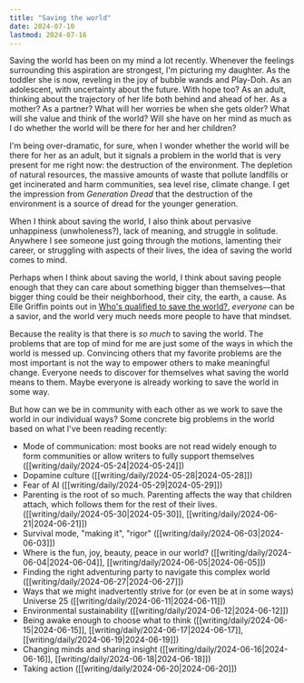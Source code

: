 ```yaml
---
title: "Saving the world"
date: 2024-07-10
lastmod: 2024-07-16
---
```


Saving the world has been on my mind a lot recently. Whenever the feelings surrounding this aspiration are strongest, I'm picturing my daughter. As the toddler she is now, reveling in the joy of bubble wands and Play-Doh. As an adolescent, with uncertainty about the future. With hope too? As an adult, thinking about the trajectory of her life both behind and ahead of her. As a mother? As a partner? What will her worries be when she gets older? What will she value and think of the world? Will she have on her mind as much as I do whether the world will be there for her and her children?

I'm being over-dramatic, for sure, when I wonder whether the world will be there for her as an adult, but it signals a problem in the world that is very present for me right now: the destruction of the environment. The depletion of natural resources, the massive amounts of waste that pollute landfills or get incinerated and harm communities, sea level rise, climate change. I get the impression from *Generation Dread* that the destruction of the environment is a source of dread for the younger generation. 

When I think about saving the world, I also think about pervasive unhappiness (unwholeness?), lack of meaning, and struggle in solitude. Anywhere I see someone just going through the motions, lamenting their career, or struggling with aspects of their lives, the idea of saving the world comes to mind.

Perhaps when I think about saving the world, I think about saving people enough that they can care about something bigger than themselves—that bigger thing could be their neighborhood, their city, the earth, a cause. As Elle Griffin points out in [Who's qualified to save the world?](https://www.elysian.press/p/who-is-qualified-to-save-the-world), *everyone* can be a savior, and the world very much needs more people to have that mindset.

Because the reality is that there is *so much* to saving the world. The problems that are top of mind for me are just some of the ways in which the world is messed up. Convincing others that my favorite problems are the most important is not the way to empower others to make meaningful change. Everyone needs to discover for themselves what saving the world means to them. Maybe everyone is already working to save the world in some way.

But how can we be in community with each other as we work to save the world in our individual ways? Some concrete big problems in the world based on what I've been reading recently:

- Mode of communication: most books are not read widely enough to form communities or allow writers to fully support themselves ([[writing/daily/2024-05-24|2024-05-24]])
- Dopamine culture ([[writing/daily/2024-05-28|2024-05-28]])
- Fear of AI ([[writing/daily/2024-05-29|2024-05-29]])
- Parenting is the root of so much. Parenting affects the way that children attach, which follows them for the rest of their lives. ([[writing/daily/2024-05-30|2024-05-30]], [[writing/daily/2024-06-21|2024-06-21]])
- Survival mode, "making it", "rigor" ([[writing/daily/2024-06-03|2024-06-03]])
- Where is the fun, joy, beauty, peace in our world? ([[writing/daily/2024-06-04|2024-06-04]], [[writing/daily/2024-06-05|2024-06-05]])
- Finding the right adventuring party to navigate this complex world ([[writing/daily/2024-06-27|2024-06-27]])
- Ways that we might inadvertently strive for (or even be at in some ways) Universe 25 ([[writing/daily/2024-06-11|2024-06-11]])
- Environmental sustainability ([[writing/daily/2024-06-12|2024-06-12]])
- Being awake enough to choose what to think ([[writing/daily/2024-06-15|2024-06-15]], [[writing/daily/2024-06-17|2024-06-17]], [[writing/daily/2024-06-19|2024-06-19]])
- Changing minds and sharing insight ([[writing/daily/2024-06-16|2024-06-16]], [[writing/daily/2024-06-18|2024-06-18]])
- Taking action ([[writing/daily/2024-06-20|2024-06-20]])

